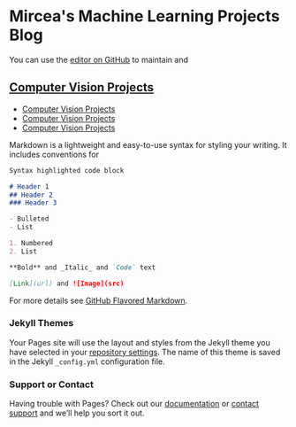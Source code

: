 # Mircea's Machine Learning Projects Blog

You can use the [editor on GitHub](https://github.com/calincan2000/CalincanMircea/edit/master/index.md) to maintain and 
## [Computer Vision Projects ](https://github.com/calincan2000?tab=repositories)
- [Computer Vision Projects ](https://github.com/calincan2000?tab=repositories)
- [Computer Vision Projects ](https://github.com/calincan2000?tab=repositories)
- [Computer Vision Projects ](https://github.com/calincan2000?tab=repositories)


Markdown is a lightweight and easy-to-use syntax for styling your writing. It includes conventions for

```markdown
Syntax highlighted code block

# Header 1
## Header 2
### Header 3

- Bulleted
- List

1. Numbered
2. List

**Bold** and _Italic_ and `Code` text

[Link](url) and ![Image](src)
```

For more details see [GitHub Flavored Markdown](https://guides.github.com/features/mastering-markdown/).

### Jekyll Themes

Your Pages site will use the layout and styles from the Jekyll theme you have selected in your [repository settings](https://github.com/calincan2000/CalincanMircea/settings). The name of this theme is saved in the Jekyll `_config.yml` configuration file.

### Support or Contact

Having trouble with Pages? Check out our [documentation](https://help.github.com/categories/github-pages-basics/) or [contact support](https://github.com/contact) and we’ll help you sort it out.


